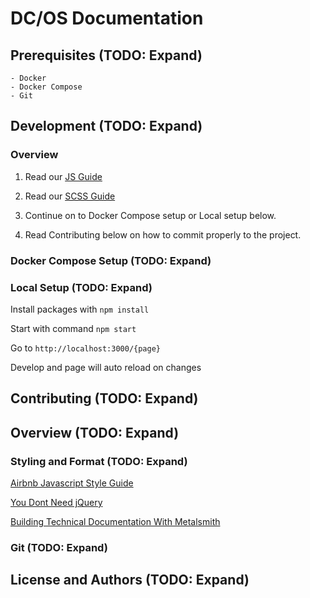 # DC/OS Documentation

## Prerequisites (TODO: Expand)

    - Docker
    - Docker Compose
    - Git

## Development (TODO: Expand)

### Overview

1. Read our [JS Guide](/js/README.md)

2. Read our [SCSS Guide](/scss/README.md)

3. Continue on to Docker Compose setup or Local setup below.

4. Read Contributing below on how to commit properly to the project.

### Docker Compose Setup (TODO: Expand)

### Local Setup (TODO: Expand)

Install packages with `npm install`

Start with command `npm start`

Go to `http://localhost:3000/{page}`

Develop and page will auto reload on changes

## Contributing (TODO: Expand)

## Overview (TODO: Expand)

### Styling and Format (TODO: Expand)

[Airbnb Javascript Style Guide](https://github.com/airbnb/javascript)

[You Dont Need jQuery](https://github.com/oneuijs/You-Dont-Need-jQuery)

[Building Technical Documentation With Metalsmith](https://segment.com/blog/building-technical-documentation-with-metalsmith/)

### Git (TODO: Expand)

## License and Authors (TODO: Expand)

